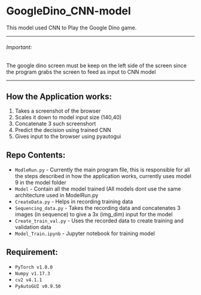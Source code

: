 # GoogleDino_CNN-model
This model used CNN to Play the Google Dino game.

_______________________
###### Important:
The google dino screen must be keep on the left side of the screen since the program grabs the screen to feed as input to CNN model
_______________________


## How the Application works:
1. Takes a screenshot of the browser
2. Scales it down to model input size (140,40)
3. Concatenate 3 such screenshort
4. Predict the decision using trained CNN
5. Gives input to the browser using pyautogui


## Repo Contents:
- `ModleRun.py` - Currently the main program file, this is responsible for all the steps described in how the application works, currently uses model 9 in the model folder
- `Model` - Contain all the model trained (All models dont use the same architecture used in ModelRun.py
- `CreateData.py` - Helps in recording training data
- `Sequencing_data.py` - Takes the recording data and concatenates 3 images (in sequence) to give a 3x (img_dim) input for the model
- `Create_train_val.py` - Uses the recorded data to create training and validation data
- `Model_Train.ipynb` - Jupyter notebook for training model

## Requirement:
- `PyTorch v1.0.0`
- `Numpy v1.17.3`
- `cv2 v4.1.1`
- `PyAutoGUI v0.9.50`
